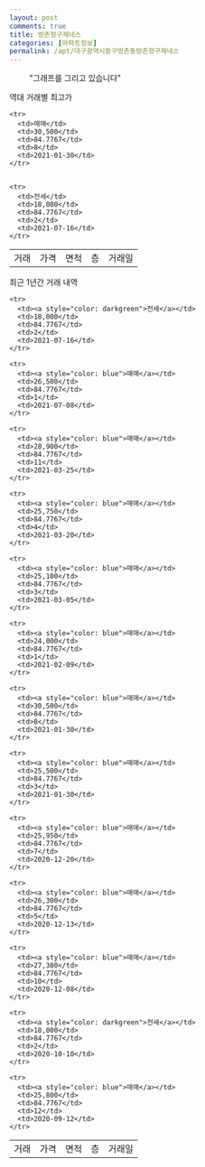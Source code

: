 ```yaml
---
layout: post
comments: true
title: 방촌청구제네스
categories: [아파트정보]
permalink: /apt/대구광역시동구방촌동방촌청구제네스
---
```


<script type="text/javascript">
  google.charts.load('current', {'packages':['line', 'corechart']});
  google.charts.setOnLoadCallback(drawChart);

  function drawChart() {
    var data = new google.visualization.DataTable();
    data.addColumn('date', '거래일');
    data.addColumn('number', "매매");
    data.addColumn('number', "전세");
    data.addColumn('number', "전매");

    data.addRows([[new Date(Date.parse("2021-07-16")), null, 18000, null], [new Date(Date.parse("2021-07-08")), 26500, null, null], [new Date(Date.parse("2021-03-25")), 28900, null, null], [new Date(Date.parse("2021-03-20")), 25750, null, null], [new Date(Date.parse("2021-03-05")), 25100, null, null], [new Date(Date.parse("2021-02-09")), 24000, null, null], [new Date(Date.parse("2021-01-30")), 30500, null, null], [new Date(Date.parse("2021-01-30")), 25500, null, null], [new Date(Date.parse("2020-12-20")), 25950, null, null], [new Date(Date.parse("2020-12-13")), 26300, null, null], [new Date(Date.parse("2020-12-08")), 27300, null, null], [new Date(Date.parse("2020-10-10")), null, 18000, null], [new Date(Date.parse("2020-09-12")), 25800, null, null]]);

    var options = {
      lineWidth: 0,
      pointsVisible: true,    
      title: '최근 1년간 유형별 실거래가 분포',
      legend: { position: 'bottom' }
    };

    var formatter = new google.visualization.NumberFormat({pattern:'###,###'} );
    formatter.format(data, 1);
    formatter.format(data, 2);
    
    setTimeout(function() {
        var chart = new google.visualization.LineChart(document.getElementById('columnchart_material'));
        chart.draw(data, (options));
        document.getElementById('loading').style.display = 'none';
    }, 1000);


  }
</script>


<div id="loading" style="z-index:20; display: block; margin-left: 35px">"그래프를 그리고 있습니다"</div>
<div id="columnchart_material" style="width: 95%; margin-left: -35px; display: block"></div>

역대 거래별 최고가
<table class="sortable">
    <tr>
      <td>거래</td>
      <td>가격</td>
      <td>면적</td>
      <td>층</td>
      <td>거래일</td>
    </tr>
    
    <tr>
      <td>매매</td>
      <td>30,500</td>
      <td>84.7767</td>
      <td>8</td>
      <td>2021-01-30</td>
    </tr>
        
    
    <tr>
      <td>전세</td>
      <td>18,000</td>
      <td>84.7767</td>
      <td>2</td>
      <td>2021-07-16</td>
    </tr>
        
    
</table>

최근 1년간 거래 내역

<font size='small'>
<table class="sortable">
    <tr>
      <td>거래</td>
      <td>가격</td>
      <td>면적</td>
      <td>층</td>
      <td>거래일</td>
    </tr>

    <tr>
      <td><a style="color: darkgreen">전세</a></td>
      <td>18,000</td>
      <td>84.7767</td>
      <td>2</td>
      <td>2021-07-16</td>
    </tr>
      
    <tr>
      <td><a style="color: blue">매매</a></td>
      <td>26,500</td>
      <td>84.7767</td>
      <td>1</td>
      <td>2021-07-08</td>
    </tr>
      
    <tr>
      <td><a style="color: blue">매매</a></td>
      <td>28,900</td>
      <td>84.7767</td>
      <td>11</td>
      <td>2021-03-25</td>
    </tr>
      
    <tr>
      <td><a style="color: blue">매매</a></td>
      <td>25,750</td>
      <td>84.7767</td>
      <td>4</td>
      <td>2021-03-20</td>
    </tr>
      
    <tr>
      <td><a style="color: blue">매매</a></td>
      <td>25,100</td>
      <td>84.7767</td>
      <td>3</td>
      <td>2021-03-05</td>
    </tr>
      
    <tr>
      <td><a style="color: blue">매매</a></td>
      <td>24,000</td>
      <td>84.7767</td>
      <td>1</td>
      <td>2021-02-09</td>
    </tr>
      
    <tr>
      <td><a style="color: blue">매매</a></td>
      <td>30,500</td>
      <td>84.7767</td>
      <td>8</td>
      <td>2021-01-30</td>
    </tr>
      
    <tr>
      <td><a style="color: blue">매매</a></td>
      <td>25,500</td>
      <td>84.7767</td>
      <td>3</td>
      <td>2021-01-30</td>
    </tr>
      
    <tr>
      <td><a style="color: blue">매매</a></td>
      <td>25,950</td>
      <td>84.7767</td>
      <td>7</td>
      <td>2020-12-20</td>
    </tr>
      
    <tr>
      <td><a style="color: blue">매매</a></td>
      <td>26,300</td>
      <td>84.7767</td>
      <td>5</td>
      <td>2020-12-13</td>
    </tr>
      
    <tr>
      <td><a style="color: blue">매매</a></td>
      <td>27,300</td>
      <td>84.7767</td>
      <td>10</td>
      <td>2020-12-08</td>
    </tr>
      
    <tr>
      <td><a style="color: darkgreen">전세</a></td>
      <td>18,000</td>
      <td>84.7767</td>
      <td>2</td>
      <td>2020-10-10</td>
    </tr>
      
    <tr>
      <td><a style="color: blue">매매</a></td>
      <td>25,800</td>
      <td>84.7767</td>
      <td>12</td>
      <td>2020-09-12</td>
    </tr>
      
</table>
</font>

